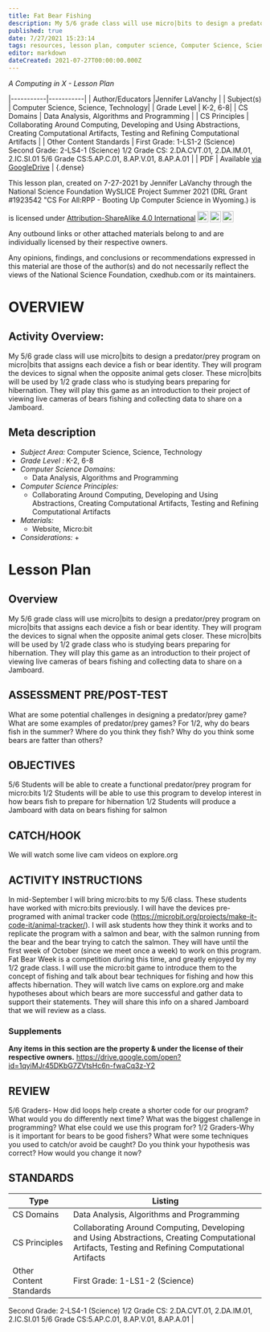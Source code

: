 ```yaml
---
title: Fat Bear Fishing
description: My 5/6 grade class will use micro|bits to design a predator/prey program on micro|bits that assigns each device a fish or bear identity.  They will program the devices to signal when the opposite animal gets closer.  These micro|bits will be used by 1/2 grade class who is studying bears preparing for hibernation. They will play this game as an introduction to their project of viewing live cameras of bears fishing and collecting data to share on a Jamboard.
published: true
date: 7/27/2021 15:23:14
tags: resources, lesson plan, computer science, Computer Science, Science, Technology 
editor: markdown
dateCreated: 2021-07-27T00:00:00.000Z
---
```

*A Computing in X - Lesson Plan*

|-----------|-----------|
| Author/Educators |Jennifer LaVanchy |
| Subject(s) | Computer Science, Science, Technology|
| Grade Level | K-2, 6-8|
| CS Domains | Data Analysis, Algorithms and Programming |
| CS Principles | Collaborating Around Computing, Developing and Using Abstractions, Creating Computational Artifacts, Testing and Refining Computational Artifacts |
| Other Content Standards | First Grade: 1-LS1-2 (Science)
Second Grade: 2-LS4-1 (Science)
1/2 Grade CS: 2.DA.CVT.01, 2.DA.IM.01, 2.IC.SI.01
5/6 Grade CS:5.AP.C.01, 8.AP.V.01, 8.AP.A.01 | 
| PDF | Available [via GoogleDrive](https://drive.google.com/open?id=1HskQradb3Aq4D195KsL_u54pEM5VrWQs) |
{.dense}






This lesson plan, created on 7-27-2021 by Jennifer LaVanchy through the National Science Foundation WySLICE Project Summer 2021 (DRL Grant #1923542 "CS For All:RPP - Booting Up Computer Science in Wyoming.) is  <p xmlns:cc="http://creativecommons.org/ns#" >  is licensed under <a href="http://creativecommons.org/licenses/by-sa/4.0/?ref=chooser-v1" target="_blank" rel="license noopener noreferrer" style="display:inline-block;">Attribution-ShareAlike 4.0 International<img style="height:22px!important;margin-left:3px;vertical-align:text-bottom;" src="https://mirrors.creativecommons.org/presskit/icons/cc.svg?ref=chooser-v1"><img style="height:22px!important;margin-left:3px;vertical-align:text-bottom;" src="https://mirrors.creativecommons.org/presskit/icons/by.svg?ref=chooser-v1"><img style="height:22px!important;margin-left:3px;vertical-align:text-bottom;" src="https://mirrors.creativecommons.org/presskit/icons/sa.svg?ref=chooser-v1"></a></p>


Any outbound links or other attached materials belong to and are individually licensed by their respective owners. 


Any opinions, findings, and conclusions or recommendations expressed in this material are those of the author(s) and do not necessarily reflect the views of the National Science Foundation, cxedhub.com or its maintainers.


# OVERVIEW
## Activity Overview:  
My 5/6 grade class will use micro|bits to design a predator/prey program on micro|bits that assigns each device a fish or bear identity.  They will program the devices to signal when the opposite animal gets closer.  These micro|bits will be used by 1/2 grade class who is studying bears preparing for hibernation. They will play this game as an introduction to their project of viewing live cameras of bears fishing and collecting data to share on a Jamboard.
## Meta description
+ *Subject Area:* Computer Science, Science, Technology 
+ *Grade Level :* K-2, 6-8 
+ *Computer Science Domains:*
   + Data Analysis, Algorithms and Programming
+ *Computer Science Principles:*
   + Collaborating Around Computing, Developing and Using Abstractions, Creating Computational Artifacts, Testing and Refining Computational Artifacts
+ *Materials:* 
   + Website, Micro:bit
+ *Considerations:*
   + 


# Lesson Plan
## Overview
My 5/6 grade class will use micro|bits to design a predator/prey program on micro|bits that assigns each device a fish or bear identity.  They will program the devices to signal when the opposite animal gets closer.  These micro|bits will be used by 1/2 grade class who is studying bears preparing for hibernation. They will play this game as an introduction to their project of viewing live cameras of bears fishing and collecting data to share on a Jamboard.
## ASSESSMENT PRE/POST-TEST
What are some potential challenges in designing a predator/prey game?  
What are some examples of predator/prey games?
For 1/2, why do bears fish in the summer?  Where do you think they fish?  Why do you think some bears are fatter than others?
## OBJECTIVES
5/6 Students will be able to create a functional predator/prey program for micro:bits
1/2 Students will be able to use this program to develop interest in how bears fish to prepare for hibernation
1/2 Students will produce a Jamboard with data on bears fishing for salmon


## CATCH/HOOK
We will watch some live cam videos on explore.org


## ACTIVITY INSTRUCTIONS
In mid-September I will bring micro:bits to my 5/6 class.  These students have worked with micro:bits previously. I will have the devices pre-programed with animal tracker code (https://microbit.org/projects/make-it-code-it/animal-tracker/). I will ask students how they think it works and to replicate the program with a salmon and bear, with the salmon running from the bear and the bear trying to catch the salmon.  They will have until the first week of October (since we meet once a week) to work on this program.  Fat Bear Week is a competition during this time, and greatly enjoyed by my 1/2 grade class.  I will use the micro:bit game to introduce them to the concept of fishing and talk about bear techniques for fishing and how this affects hibernation. They will watch live cams on explore.org and make hypotheses about which bears are more successful and gather data to support their statements.  They will share this info on a shared Jamboard that we will review as a class.


### Supplements
**Any items in this section are the property & under the license of their respective owners.**
https://drive.google.com/open?id=1qyiMJr45DKbG7ZVtsHc6n-fwaCq3z-Y2




## REVIEW
5/6 Graders- How did loops help create a shorter code for our program?  What would you do differently next time?  What was the biggest challenge in programming?  What else could we use this program for?
1/2 Graders-Why is it important for bears to be good fishers?  What were some techniques you used to catch/or avoid be caught?  Do you think your hypothesis was correct?  How would you change it now?
## STANDARDS        
| Type | Listing | 
|-----------|-----------|
| CS Domains  | Data Analysis, Algorithms and Programming|
| CS Principles   | Collaborating Around Computing, Developing and Using Abstractions, Creating Computational Artifacts, Testing and Refining Computational Artifacts|
| Other Content Standards | First Grade: 1-LS1-2 (Science)
Second Grade: 2-LS4-1 (Science)
1/2 Grade CS: 2.DA.CVT.01, 2.DA.IM.01, 2.IC.SI.01
5/6 Grade CS:5.AP.C.01, 8.AP.V.01, 8.AP.A.01  |